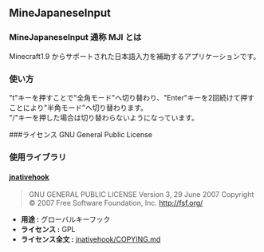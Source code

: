 MineJapaneseInput
--

### MineJapaneseInput 通称 MJI とは
Minecraft1.9 からサポートされた日本語入力を補助するアプリケーションです。

### 使い方
"t"キーを押すことで"全角モード"へ切り替わり、"Enter"キーを2回続けて押すことにより"半角モード"へ切り替わります。  
"/"キーを押した場合は切り替わらないようになっています。

###ライセンス
GNU General Public License

### 使用ライブラリ
#### [jnativehook](https://github.com/kwhat/jnativehook)
> GNU GENERAL PUBLIC LICENSE
> Version 3, 29 June 2007
> Copyright © 2007 Free Software Foundation, Inc. <http://fsf.org/>
* **用途 :** グローバルキーフック
* **ライセンス :** GPL
* **ライセンス全文 :** [jnativehook/COPYING.md](https://github.com/kwhat/jnativehook/blob/master/COPYING.md)
